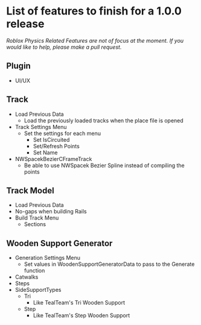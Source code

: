 # List of features to finish for a 1.0.0 release
*Roblox Physics Related Features are not of focus at the moment. If you would like to help, please make a pull request.*

## Plugin
- UI/UX

## Track
- Load Previous Data
    - Load the previously loaded tracks when the place file is opened
- Track Settings Menu
    - Set the settings for each menu
        - Set IsCircuited
        - Set/Refresh Points
        - Set Name
- NWSpacekBezierCFrameTrack
    - Be able to use NWSpacek Bezier Spline instead of compiling the points

## Track Model
- Load Previous Data
- No-gaps when building Rails
- Build Track Menu
    - Sections

## Wooden Support Generator
- Generation Settings Menu
    - Set values in WoodenSupportGeneratorData to pass to the Generate function
- Catwalks
- Steps
- SideSupportTypes
    - Tri
        - Like TealTeam's Tri Wooden Support
    - Step
        - Like TealTeam's Step Wooden Support

